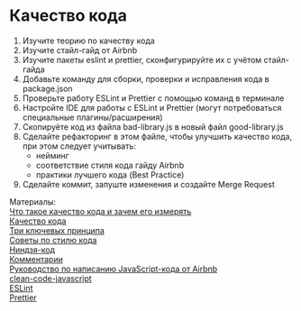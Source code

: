 # Качество кода

1. Изучите теорию по качеству кода
2. Изучите стайл-гайд от Airbnb
3. Изучите пакеты eslint и prettier, сконфигурируйте их с учётом стайл-гайда
4. Добавьте команду для сборки, проверки и исправления кода в package.json
5. Проверьте работу ESLint и Prettier с помощью команд в терминале
6. Настройте IDE для работы с ESLint и Prettier (могут потребоваться специальные плагины/расширения)
7. Скопируёте код из файла bad-library.js в новый файл good-library.js
8. Сделайте рефакторинг в этом файле, чтобы улучшить качество кода, при этом следует учитывать:
    - нейминг
    - соответствие стиля кода гайду Airbnb
    - практики лучшего кода (Best Practice)
9. Сделайте коммит, запуште изменения и создайте Merge Request

Материалы:  
[Что такое качество кода и зачем его измерять](https://habr.com/ru/post/205342/)  
[Качество кода](https://habr.com/ru/company/oleg-bunin/blog/433326/)  
[Три ключевых принципа](https://habr.com/ru/post/144611/)  
[Советы по стилю кода](https://learn.javascript.ru/coding-style)  
[Ниндзя-код](https://learn.javascript.ru/ninja-code)  
[Комментарии](https://learn.javascript.ru/comments)  
[Руководство по написанию JavaScript-кода от Airbnb](https://github.com/leonidlebedev/javascript-airbnb)  
[clean-code-javascript](https://github.com/ryanmcdermott/clean-code-javascript)  
[ESLint](https://eslint.org/)  
[Prettier](https://prettier.io/)